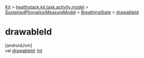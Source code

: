 
[Kit](../../../../kit.html) > [healthstack.kit.task.activity.model](../../index.html) > [SustainedPhonationMeasureModel](../index.html) > [BreathingState](index.html) > [drawableId](drawable-id.html)



# drawableId



[androidJvm]\
val [drawableId](drawable-id.html): [Int](https://kotlinlang.org/api/latest/jvm/stdlib/kotlin/-int/index.html)




